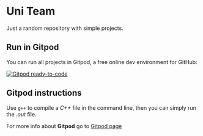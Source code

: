 # Uni Team
Just a random repository with simple projects.

## Run in Gitpod
You can run all projects in Gitpod, a free online dev environment for GitHub:

[![Gitpod ready-to-code](https://img.shields.io/badge/Gitpod-ready--to--code-blue?logo=gitpod)](https://gitpod.io/#https://github.com/gabri00/uni_team)

## Gitpod instructions
Use `g++` to compile a *C++* file in the command line, then you can simply run the *.out* file.

For more info about **Gitpod** go to [Gitpod page](https://github.com/gitpod-io/gitpod)
